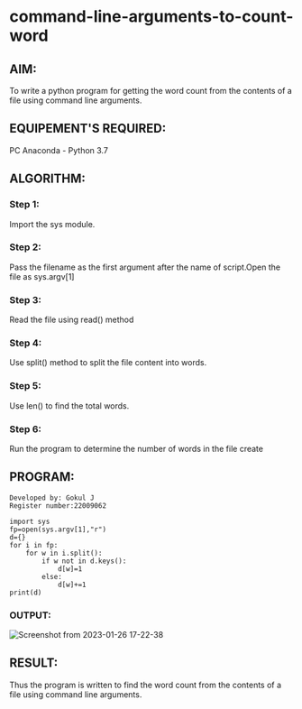 # command-line-arguments-to-count-word
## AIM:
To write a python program for getting the word count from the contents of a file using command line arguments.
## EQUIPEMENT'S REQUIRED: 
PC
Anaconda - Python 3.7
## ALGORITHM: 
### Step 1:
Import the sys module.

### Step 2: 
Pass the filename as the first argument after the name of script.Open the file as sys.argv[1]


 
### Step 3: 
Read the file using read() method

### Step 4:  
Use split() method to split the file content into words.


### Step 5: 
Use len() to find the total words.
### Step 6: 
Run the program to determine the number of words in the file create

## PROGRAM:
```
Developed by: Gokul J
Register number:22009062

import sys
fp=open(sys.argv[1],"r")
d={}
for i in fp:
    for w in i.split():
        if w not in d.keys():
            d[w]=1
        else:
            d[w]+=1
print(d)
```

### OUTPUT:
![Screenshot from 2023-01-26 17-22-38](https://user-images.githubusercontent.com/121165938/214828889-4a4768e0-3a64-4811-9078-09817981e9df.png)



## RESULT:
Thus the program is written to find the word count from the contents of a file using command line arguments.
